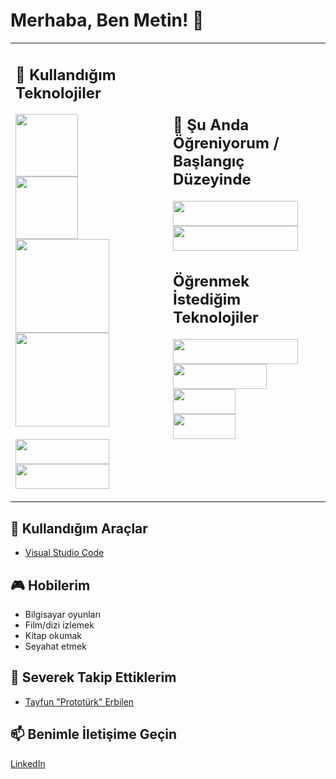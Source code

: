 # Merhaba, Ben Metin! 👋

<table>
<tr>
<td width="50%">

## 🚀 Kullandığım Teknolojiler

<img src="https://img.shields.io/badge/HTML-5-orange?style=flat&logo=html5" width="100"> <br>
<img src="https://img.shields.io/badge/CSS-3-blue?style=flat&logo=css3" width="100"> <br>
<img src="https://img.shields.io/badge/Tailwind%20CSS-Latest-blue?style=flat&logo=tailwind-css" width="150"> <br>
<img src="https://img.shields.io/badge/JavaScript-ES6+-yellow?style=flat&logo=javascript" width="150"> <br>
<img src="https://img.shields.io/badge/React-Latest-blue?style=flat&logo=react" width="10"> <br>
<img src="https://img.shields.io/badge/Node.js-Latest-green?style=flat&logo=node.js" width="10"> <br>
<img src="https://img.shields.io/badge/MongoDB-green?style=flat&logo=mongodb" width="150" height="40"> <br>
<img src="https://img.shields.io/badge/VSCode-blue?style=flat&logo=visual-studio-code" width="150" height="40">

</td>
<td width="50%">

## 🌱 Şu Anda Öğreniyorum /<br> Başlangıç Düzeyinde 

<img src="https://img.shields.io/badge/React-Latest-blue?style=flat&logo=react" width="200" height="40"> <br>
<img src="https://img.shields.io/badge/Node.js-Latest-green?style=flat&logo=node.js" width="200" height="40"> <br>

## Öğrenmek İstediğim Teknolojiler

<img src="https://img.shields.io/badge/TypeScript-blue?style=flat&logo=typescript&logoColor=white" width="200" height="40"> <br>
<img src="https://img.shields.io/badge/Next.js-black?style=flat&logo=next.js" width="150" height="40"> <br>
<img src="https://img.shields.io/badge/GSAP-green?style=flat&logo=greensock&logoColor=white" width="100" height="40"> <br>
<img src="https://img.shields.io/badge/Tree.js-brown?style=flat&logo=tree&logoColor=white" width="100" height="40"> <br>

</td>
</tr>
</table>






## 🔧 Kullandığım Araçlar

- [Visual Studio Code](https://code.visualstudio.com/)

## 🎮 Hobilerim

- Bilgisayar oyunları
- Film/dizi izlemek
- Kitap okumak
- Seyahat etmek

## 👑 Severek Takip Ettiklerim
- [Tayfun "Prototürk" Erbilen](https://github.com/tayfunerbilen)

## 📫 Benimle İletişime Geçin

[LinkedIn](https://www.linkedin.com/in/nuh-metin-karabulut-73441b265/)

